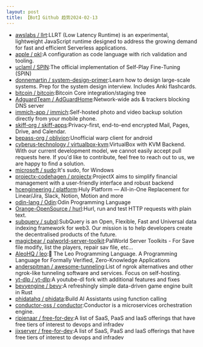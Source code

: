 ```yaml
---
layout: post
title: 【Bot】Github 趋势2024-02-13
---
```


* [awslabs / llrt](https://github.com/awslabs/llrt):LLRT (Low Latency Runtime) is an experimental, lightweight JavaScript runtime designed to address the growing demand for fast and efficient Serverless applications.
* [apple / pkl](https://github.com/apple/pkl):A configuration as code language with rich validation and tooling.
* [uclaml / SPIN](https://github.com/uclaml/SPIN):The official implementation of Self-Play Fine-Tuning (SPIN)
* [donnemartin / system-design-primer](https://github.com/donnemartin/system-design-primer):Learn how to design large-scale systems. Prep for the system design interview. Includes Anki flashcards.
* [bitcoin / bitcoin](https://github.com/bitcoin/bitcoin):Bitcoin Core integration/staging tree
* [AdguardTeam / AdGuardHome](https://github.com/AdguardTeam/AdGuardHome):Network-wide ads & trackers blocking DNS server
* [immich-app / immich](https://github.com/immich-app/immich):Self-hosted photo and video backup solution directly from your mobile phone.
* [skiff-org / skiff-apps](https://github.com/skiff-org/skiff-apps):Privacy-first, end-to-end encrypted Mail, Pages, Drive, and Calendar.
* [bepass-org / oblivion](https://github.com/bepass-org/oblivion):Unofficial warp client for android
* [cyberus-technology / virtualbox-kvm](https://github.com/cyberus-technology/virtualbox-kvm):VirtualBox with KVM Backend. With our current development model, we cannot easily accept pull requests here. If you'd like to contribute, feel free to reach out to us, we are happy to find a solution.
* [microsoft / sudo](https://github.com/microsoft/sudo):It's sudo, for Windows
* [projectx-codehagen / projectx](https://github.com/projectx-codehagen/projectx):ProjectX aims to simplify financial management with a user-friendly interface and robust backend
* [hcengineering / platform](https://github.com/hcengineering/platform):Huly Platform — All-in-One Replacement for Linear/Jira, Slack, Notion, Motion and more
* [odin-lang / Odin](https://github.com/odin-lang/Odin):Odin Programming Language
* [Orange-OpenSource / hurl](https://github.com/Orange-OpenSource/hurl):Hurl, run and test HTTP requests with plain text.
* [subquery / subql](https://github.com/subquery/subql):SubQuery is an Open, Flexible, Fast and Universal data indexing framework for web3. Our mission is to help developers create the decentralised products of the future.
* [magicbear / palworld-server-toolkit](https://github.com/magicbear/palworld-server-toolkit):PalWorld Server Toolkits - For Save file modify, list the players, repair sav file, etc...
* [AleoHQ / leo](https://github.com/AleoHQ/leo):🦁 The Leo Programming Language. A Programming Language for Formally Verified, Zero-Knowledge Applications
* [anderspitman / awesome-tunneling](https://github.com/anderspitman/awesome-tunneling):List of ngrok alternatives and other ngrok-like tunneling software and services. Focus on self-hosting.
* [yt-dlp / yt-dlp](https://github.com/yt-dlp/yt-dlp):A youtube-dl fork with additional features and fixes
* [bevyengine / bevy](https://github.com/bevyengine/bevy):A refreshingly simple data-driven game engine built in Rust
* [phidatahq / phidata](https://github.com/phidatahq/phidata):Build AI Assistants using function calling
* [conductor-oss / conductor](https://github.com/conductor-oss/conductor):Conductor is a microservices orchestration engine.
* [ripienaar / free-for-dev](https://github.com/ripienaar/free-for-dev):A list of SaaS, PaaS and IaaS offerings that have free tiers of interest to devops and infradev
* [jixserver / free-for-dev](https://github.com/jixserver/free-for-dev):A list of SaaS, PaaS and IaaS offerings that have free tiers of interest to devops and infradev
